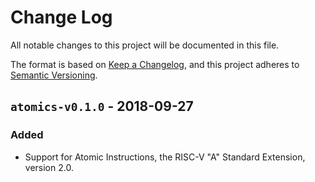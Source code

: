 # Change Log

All notable changes to this project will be documented in this file.

The format is based on [Keep a Changelog](http://keepachangelog.com/), and this project adheres to
[Semantic Versioning](http://semver.org).

## `atomics-v0.1.0` - 2018-09-27

### Added

- Support for Atomic Instructions, the RISC-V "A" Standard Extension, version 2.0.
